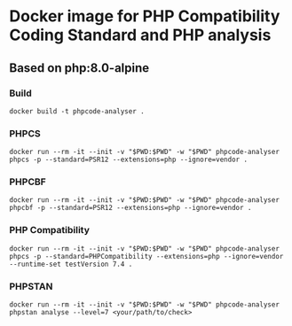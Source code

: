 # Docker image for PHP Compatibility Coding Standard and PHP analysis

## Based on php:8.0-alpine


### Build

    docker build -t phpcode-analyser .

### PHPCS

    docker run --rm -it --init -v "$PWD:$PWD" -w "$PWD" phpcode-analyser phpcs -p --standard=PSR12 --extensions=php --ignore=vendor .

### PHPCBF

    docker run --rm -it --init -v "$PWD:$PWD" -w "$PWD" phpcode-analyser phpcbf -p --standard=PSR12 --extensions=php --ignore=vendor .

### PHP Compatibility
    
    docker run --rm -it --init -v "$PWD:$PWD" -w "$PWD" phpcode-analyser phpcs -p --standard=PHPCompatibility --extensions=php --ignore=vendor --runtime-set testVersion 7.4 .

### PHPSTAN

    docker run --rm -it --init -v "$PWD:$PWD" -w "$PWD" phpcode-analyser phpstan analyse --level=7 <your/path/to/check>  
